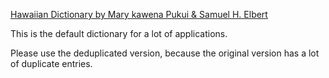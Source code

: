 [ Hawaiian Dictionary by Mary kawena Pukui & Samuel H. Elbert ](https://archive.org/details/hawaiiandictiona0000mary)

This is the default dictionary for a lot of applications.

Please use the deduplicated version, because the original version has a lot of duplicate entries.

